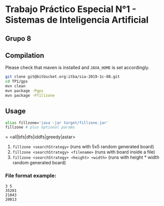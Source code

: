 # Trabajo Práctico Especial N°1 - Sistemas de Inteligencia Artificial
## Grupo 8

## Compilation
Please check that maven is installed and `JAVA_HOME` is set accordingly.

```bash
git clone git@bitbucket.org:itba/sia-2019-1c-08.git
cd TP1/gps
mvn clean
mvn package -Pgps
mvn package -Pfillzone
```

## Usage

```bash
alias fillzone='java -jar target/fillzone.jar'
fillzone # plus optional params
```
<searchStrategy> = <all|bfs|dfs|iddfs|greedy|astar>
1. `fillzone <searchStrategy>` (runs with 5x5 random generated board)
2. `fillzone <searchStrategy> <filename>` (runs with board inside a file)
3. `fillzone <searchStrategy> <height> <width>` (runs with height * width random generated board)

### File format example:
```
3 5
35201
21043
20013
```
